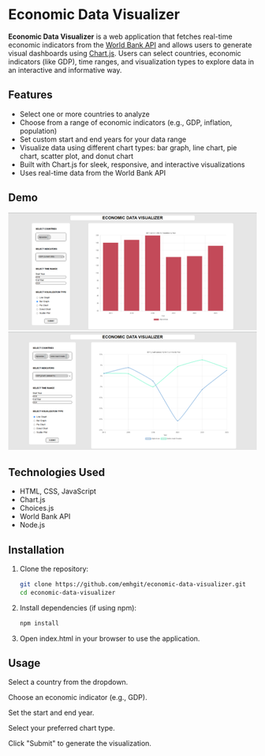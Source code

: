 # Economic Data Visualizer

**Economic Data Visualizer** is a web application that fetches real-time economic indicators from the [World Bank API](https://data.worldbank.org/) and allows users to generate visual dashboards using [Chart.js](https://www.chartjs.org/). Users can select countries, economic indicators (like GDP), time ranges, and visualization types to explore data in an interactive and informative way.

## Features

- Select one or more countries to analyze
- Choose from a range of economic indicators (e.g., GDP, inflation, population)
- Set custom start and end years for your data range
- Visualize data using different chart types: bar graph, line chart, pie chart, scatter plot, and donut chart
- Built with Chart.js for sleek, responsive, and interactive visualizations
- Uses real-time data from the World Bank API

## Demo

![Bar Graph Screenshot](image.png)
![Line Graph Screenshot](image-1.png)

## Technologies Used

- HTML, CSS, JavaScript
- Chart.js
- Choices.js
- World Bank API
- Node.js 

## Installation

1. Clone the repository:
   ```bash
   git clone https://github.com/emhgit/economic-data-visualizer.git
   cd economic-data-visualizer
2. Install dependencies (if using npm):
    ```bash
    npm install
3. Open index.html in your browser to use the application.

## Usage
Select a country from the dropdown.

Choose an economic indicator (e.g., GDP).

Set the start and end year.

Select your preferred chart type.

Click "Submit" to generate the visualization.